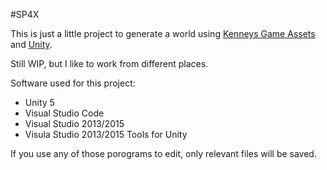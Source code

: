 #SP4X

This is just a little project to generate a world
using [Kenneys Game Assets](http://www.kenney.nl/)
and [Unity](http://unity3d.com/).

Still WIP, but I like to work from different places.

Software used for this project:  
- Unity 5
- Visual Studio Code
- Visual Studio 2013/2015
- Visula Studio 2013/2015 Tools for Unity

If you use any of those porograms to edit, only
relevant files will be saved.